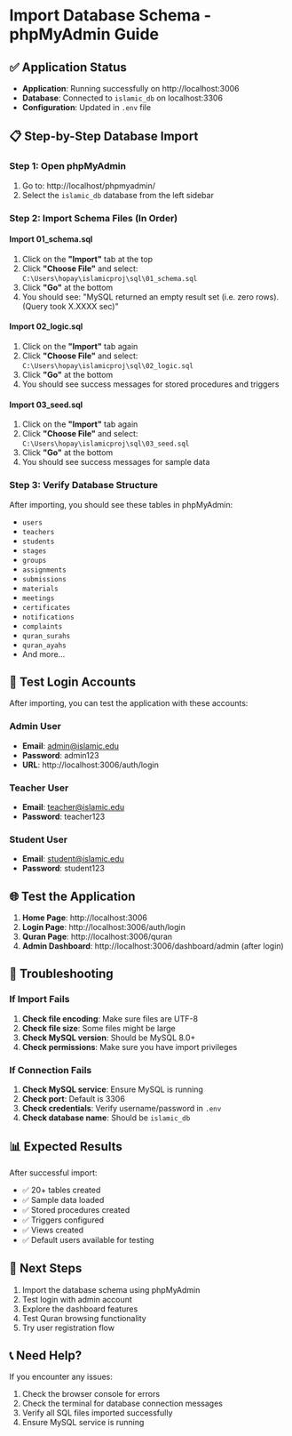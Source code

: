 # Import Database Schema - phpMyAdmin Guide

## ✅ Application Status
- **Application**: Running successfully on http://localhost:3006
- **Database**: Connected to `islamic_db` on localhost:3306
- **Configuration**: Updated in `.env` file

## 📋 Step-by-Step Database Import

### Step 1: Open phpMyAdmin
1. Go to: http://localhost/phpmyadmin/
2. Select the `islamic_db` database from the left sidebar

### Step 2: Import Schema Files (In Order)

#### Import 01_schema.sql
1. Click on the **"Import"** tab at the top
2. Click **"Choose File"** and select: `C:\Users\hopay\islamicproj\sql\01_schema.sql`
3. Click **"Go"** at the bottom
4. You should see: "MySQL returned an empty result set (i.e. zero rows). (Query took X.XXXX sec)"

#### Import 02_logic.sql
1. Click on the **"Import"** tab again
2. Click **"Choose File"** and select: `C:\Users\hopay\islamicproj\sql\02_logic.sql`
3. Click **"Go"** at the bottom
4. You should see success messages for stored procedures and triggers

#### Import 03_seed.sql
1. Click on the **"Import"** tab again
2. Click **"Choose File"** and select: `C:\Users\hopay\islamicproj\sql\03_seed.sql`
3. Click **"Go"** at the bottom
4. You should see success messages for sample data

### Step 3: Verify Database Structure
After importing, you should see these tables in phpMyAdmin:
- `users`
- `teachers`
- `students`
- `stages`
- `groups`
- `assignments`
- `submissions`
- `materials`
- `meetings`
- `certificates`
- `notifications`
- `complaints`
- `quran_surahs`
- `quran_ayahs`
- And more...

## 🔑 Test Login Accounts

After importing, you can test the application with these accounts:

### Admin User
- **Email**: admin@islamic.edu
- **Password**: admin123
- **URL**: http://localhost:3006/auth/login

### Teacher User
- **Email**: teacher@islamic.edu
- **Password**: teacher123

### Student User
- **Email**: student@islamic.edu
- **Password**: student123

## 🌐 Test the Application

1. **Home Page**: http://localhost:3006
2. **Login Page**: http://localhost:3006/auth/login
3. **Quran Page**: http://localhost:3006/quran
4. **Admin Dashboard**: http://localhost:3006/dashboard/admin (after login)

## 🔧 Troubleshooting

### If Import Fails
1. **Check file encoding**: Make sure files are UTF-8
2. **Check file size**: Some files might be large
3. **Check MySQL version**: Should be MySQL 8.0+
4. **Check permissions**: Make sure you have import privileges

### If Connection Fails
1. **Check MySQL service**: Ensure MySQL is running
2. **Check port**: Default is 3306
3. **Check credentials**: Verify username/password in `.env`
4. **Check database name**: Should be `islamic_db`

## 📊 Expected Results

After successful import:
- ✅ 20+ tables created
- ✅ Sample data loaded
- ✅ Stored procedures created
- ✅ Triggers configured
- ✅ Views created
- ✅ Default users available for testing

## 🚀 Next Steps

1. Import the database schema using phpMyAdmin
2. Test login with admin account
3. Explore the dashboard features
4. Test Quran browsing functionality
5. Try user registration flow

## 📞 Need Help?

If you encounter any issues:
1. Check the browser console for errors
2. Check the terminal for database connection messages
3. Verify all SQL files imported successfully
4. Ensure MySQL service is running
